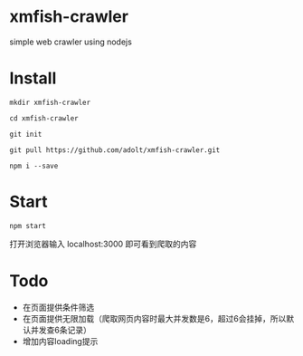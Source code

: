 # xmfish-crawler
simple web crawler using nodejs

# Install
`mkdir xmfish-crawler`

`cd xmfish-crawler`

`git init`

`git pull https://github.com/adolt/xmfish-crawler.git`

`npm i --save`

# Start
`npm start`

打开浏览器输入 localhost:3000 即可看到爬取的内容

# Todo
- 在页面提供条件筛选
- 在页面提供无限加载（爬取网页内容时最大并发数是6，超过6会挂掉，所以默认并发查6条记录）
- 增加内容loading提示
